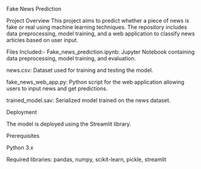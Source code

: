 Fake News Prediction

Project Overview
This project aims to predict whether a piece of news is fake or real using machine learning techniques. The repository includes data preprocessing, model training, and a web application to classify news articles based on user input.

Files Included:-
Fake_news_prediction.ipynb: Jupyter Notebook containing data preprocessing, model training, and evaluation.

news.csv: Dataset used for training and testing the model.

fake_news_web_app.py: Python script for the web application allowing users to input news and get predictions.

trained_model.sav: Serialized model trained on the news dataset.

Deployment

The model is deployed using the Streamlit library.

Prerequisites

Python 3.x

Required libraries: pandas, numpy, scikit-learn, pickle, streamlit
